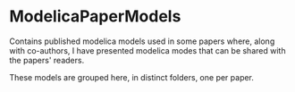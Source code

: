 # ModelicaPaperModels
Contains published modelica models used in some papers where, along with co-authors, I have presented modelica modes that can be shared with the papers' readers.

These models are grouped here, in distinct folders, one per paper.
